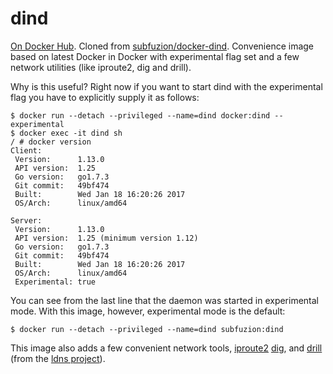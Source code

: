 # dind

[On Docker Hub](https://hub.docker.com/r/subfuzion/dind/). Cloned from [subfuzion/docker-dind](https://github.com/subfuzion/docker-dind).
Convenience image based on latest Docker in Docker with experimental flag set and
a few network utilities (like iproute2, dig and drill).

Why is this useful? Right now if you want to start dind with the experimental flag
you have to explicitly supply it as follows:

    $ docker run --detach --privileged --name=dind docker:dind --experimental
    $ docker exec -it dind sh
    / # docker version
    Client:
     Version:      1.13.0
     API version:  1.25
     Go version:   go1.7.3
     Git commit:   49bf474
     Built:        Wed Jan 18 16:20:26 2017
     OS/Arch:      linux/amd64

    Server:
     Version:      1.13.0
     API version:  1.25 (minimum version 1.12)
     Go version:   go1.7.3
     Git commit:   49bf474
     Built:        Wed Jan 18 16:20:26 2017
     OS/Arch:      linux/amd64
     Experimental: true

You can see from the last line that the daemon was started in experimental mode.
With this image, however, experimental mode is the default:

    $ docker run --detach --privileged --name=dind subfuzion:dind

This image also adds a few convenient network tools, [iproute2](http://baturin.org/docs/iproute2/)
[dig](https://linux.die.net/man/1/dig), and [drill](https://linux.die.net/man/1/drill) (from the [ldns project](https://www.nlnetlabs.nl/projects/ldns/)).

